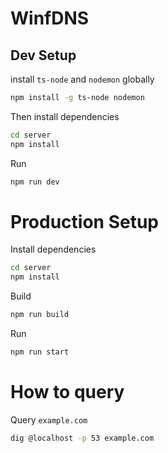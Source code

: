 # WinfDNS

## Dev Setup
install `ts-node` and `nodemon` globally
```bash
npm install -g ts-node nodemon
```
Then install dependencies
```bash
cd server
npm install
```
Run
```bash 
npm run dev
```
# Production Setup
Install dependencies
```bash
cd server
npm install
```
Build
```bash
npm run build
```
Run
```bash
npm run start
```

# How to query
Query `example.com`
```bash
dig @localhost -p 53 example.com
```
